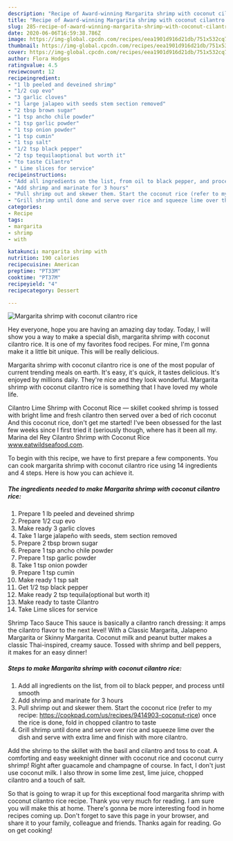 ```yaml
---
description: "Recipe of Award-winning Margarita shrimp with coconut cilantro rice"
title: "Recipe of Award-winning Margarita shrimp with coconut cilantro rice"
slug: 285-recipe-of-award-winning-margarita-shrimp-with-coconut-cilantro-rice
date: 2020-06-06T16:59:38.786Z
image: https://img-global.cpcdn.com/recipes/eea1901d916d21db/751x532cq70/margarita-shrimp-with-coconut-cilantro-rice-recipe-main-photo.jpg
thumbnail: https://img-global.cpcdn.com/recipes/eea1901d916d21db/751x532cq70/margarita-shrimp-with-coconut-cilantro-rice-recipe-main-photo.jpg
cover: https://img-global.cpcdn.com/recipes/eea1901d916d21db/751x532cq70/margarita-shrimp-with-coconut-cilantro-rice-recipe-main-photo.jpg
author: Flora Hodges
ratingvalue: 4.5
reviewcount: 12
recipeingredient:
- "1 lb peeled and deveined shrimp"
- "1/2 cup evo"
- "3 garlic cloves"
- "1 large jalapeo with seeds stem section removed"
- "2 tbsp brown sugar"
- "1 tsp ancho chile powder"
- "1 tsp garlic powder"
- "1 tsp onion powder"
- "1 tsp cumin"
- "1 tsp salt"
- "1/2 tsp black pepper"
- "2 tsp tequilaoptional but worth it"
- "to taste Cilantro"
- " Lime slices for service"
recipeinstructions:
- "Add all ingredients on the list, from oil to black pepper, and process until smooth"
- "Add shrimp and marinate for 3 hours"
- "Pull shrimp out and skewer them. Start the coconut rice (refer to my recipe: https://cookpad.com/us/recipes/9414903-coconut-rice) once the rice is done, fold in chopped cilantro to taste"
- "Grill shrimp until done and serve over rice and squeeze lime over the dish and serve with extra lime and finish with more cilantro."
categories:
- Recipe
tags:
- margarita
- shrimp
- with

katakunci: margarita shrimp with 
nutrition: 190 calories
recipecuisine: American
preptime: "PT33M"
cooktime: "PT37M"
recipeyield: "4"
recipecategory: Dessert

---
```



![Margarita shrimp with coconut cilantro rice](https://img-global.cpcdn.com/recipes/eea1901d916d21db/751x532cq70/margarita-shrimp-with-coconut-cilantro-rice-recipe-main-photo.jpg)

Hey everyone, hope you are having an amazing day today. Today, I will show you a way to make a special dish, margarita shrimp with coconut cilantro rice. It is one of my favorites food recipes. For mine, I'm gonna make it a little bit unique. This will be really delicious.

Margarita shrimp with coconut cilantro rice is one of the most popular of current trending meals on earth. It's easy, it's quick, it tastes delicious. It's enjoyed by millions daily. They're nice and they look wonderful. Margarita shrimp with coconut cilantro rice is something that I have loved my whole life.

Cilantro Lime Shrimp with Coconut Rice — skillet cooked shrimp is tossed with bright lime and fresh cilantro then served over a bed of rich coconut And this coconut rice, don&#39;t get me started! I&#39;ve been obsessed for the last few weeks since I first tried it (seriously though, where has it been all my. Marina del Rey Cilantro Shrimp with Coconut Rice www.eatwildseafood.com.


To begin with this recipe, we have to first prepare a few components. You can cook margarita shrimp with coconut cilantro rice using 14 ingredients and 4 steps. Here is how you can achieve it.

<!--inarticleads1-->

##### The ingredients needed to make Margarita shrimp with coconut cilantro rice:

1. Prepare 1 lb peeled and deveined shrimp
1. Prepare 1/2 cup evo
1. Make ready 3 garlic cloves
1. Take 1 large jalapeño with seeds, stem section removed
1. Prepare 2 tbsp brown sugar
1. Prepare 1 tsp ancho chile powder
1. Prepare 1 tsp garlic powder
1. Take 1 tsp onion powder
1. Prepare 1 tsp cumin
1. Make ready 1 tsp salt
1. Get 1/2 tsp black pepper
1. Make ready 2 tsp tequila(optional but worth it)
1. Make ready to taste Cilantro
1. Take  Lime slices for service


Shrimp Taco Sauce This sauce is basically a cilantro ranch dressing: it amps the cilantro flavor to the next level! With a Classic Margarita, Jalapeno Margarita or Skinny Margarita. Coconut milk and peanut butter makes a classic Thai-inspired, creamy sauce. Tossed with shrimp and bell peppers, it makes for an easy dinner! 

<!--inarticleads2-->

##### Steps to make Margarita shrimp with coconut cilantro rice:

1. Add all ingredients on the list, from oil to black pepper, and process until smooth
1. Add shrimp and marinate for 3 hours
1. Pull shrimp out and skewer them. Start the coconut rice (refer to my recipe: https://cookpad.com/us/recipes/9414903-coconut-rice) once the rice is done, fold in chopped cilantro to taste
1. Grill shrimp until done and serve over rice and squeeze lime over the dish and serve with extra lime and finish with more cilantro.


Add the shrimp to the skillet with the basil and cilantro and toss to coat. A comforting and easy weeknight dinner with coconut rice and coconut curry shrimp! Right after guacamole and champagne of course. In fact, I don&#39;t just use coconut milk. I also throw in some lime zest, lime juice, chopped cilantro and a touch of salt. 

So that is going to wrap it up for this exceptional food margarita shrimp with coconut cilantro rice recipe. Thank you very much for reading. I am sure you will make this at home. There's gonna be more interesting food in home recipes coming up. Don't forget to save this page in your browser, and share it to your family, colleague and friends. Thanks again for reading. Go on get cooking!
